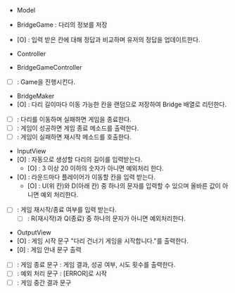 - Model
- BridgeGame : 다리의 정보를 저장
- [O] : 입력 받은 칸에 대해 정답과 비교하며 유저의 정답을 업데이트한다.

- Controller
- BridgeGameController
- [ ] : Game을 진행시킨다.

- BridgeMaker
- [O] : 다리 길이마다 이동 가능한 칸을 랜덤으로 저장하여 Bridge 배열로 리턴한다.
- [ ] : 다리를 이동하며 실패하면 게임을 종료한다.
- [ ] : 게임이 성공하면 게임 종료 메소드를 출력한다.
- [ ] : 게임이 실패하면 재시작 메소드를 호출한다.

- InputView
- [O] : 자동으로 생성할 다리의 길이를 입력받는다.
  - [O] : 3 이상 20 이하의 숫자가 아니면 예외처리 한다.
- [O] : 라운드마다 플레이어가 이동할 칸을 입력 받는다. 
  - [O] : U(위 칸)와 D(아래 칸) 중 하나의 문자를 입력할 수 있으며 올바른 값이 아니면 예외 처리한다.
- [ ] : 게임 재시작/종료 여부를 입력 받는다. 
  - [ ] : R(재시작)과 Q(종료) 중 하나의 문자가 아니면 예외처리한다.

- OutputView
- [O] : 게임 시작 문구 "다리 건너기 게임을 시작합니다."를 출력한다.
- [0] : 게임 안내 문구 출력
- [ ] : 게임 종료 문구 : 게임 결과, 성공 여부, 시도 횟수를 출력한다.
- [ ] : 예외 처리 문구 : [ERROR]로 시작
- [ ] : 게임 중간 결과 문구